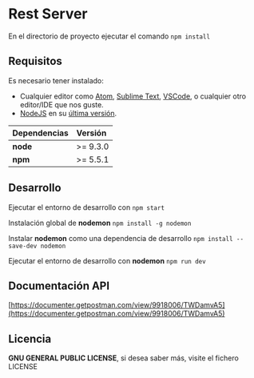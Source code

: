 # Rest Server

En el directorio de proyecto ejecutar el comando `npm install`

## Requisitos

Es necesario tener instalado:

* Cualquier editor como [Atom](https://atom.io/), [Sublime Text](https://www.sublimetext.com/), [VSCode](https://code.visualstudio.com/), o cualquier otro editor/IDE que nos guste.
* [NodeJS](https://nodejs.org/es/) en su [última versión](https://nodejs.org/es/download/).

| Dependencias | Versión  |
|:-------------|:---------| 
| __node__     | >= 9.3.0 |
| __npm__      | >= 5.5.1 |

## Desarrollo

Ejecutar el entorno de desarrollo con `npm start`

Instalación global de **nodemon** `npm install -g nodemon`

Instalar **nodemon** como una dependencia de desarrollo `npm install --save-dev nodemon`

Ejecutar el entorno de desarrollo con **nodemon** `npm run dev`

## Documentación API

[https://documenter.getpostman.com/view/9918006/TWDamvA5](https://documenter.getpostman.com/view/9918006/TWDamvA5)

## Licencia

__GNU GENERAL PUBLIC LICENSE__, si desea saber más, visite el fichero LICENSE